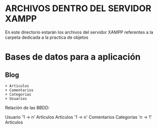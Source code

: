 ARCHIVOS DENTRO DEL SERVIDOR XAMPP
==================================

En este directorio estarán los archivos del servidor XAMPP referentes a la carpeta dedicada a la practica de objetos

# Bases de datos para a aplicación

## Blog
	+ Articulos
	+ Comentarios
	+ Categorias
	+ Usuarios 


Relación de las BBDD:

Usuario '1 -> n' Articulos
Articulos '1 -> n' Comentarios
Categorias 'n -> 1' Articulos